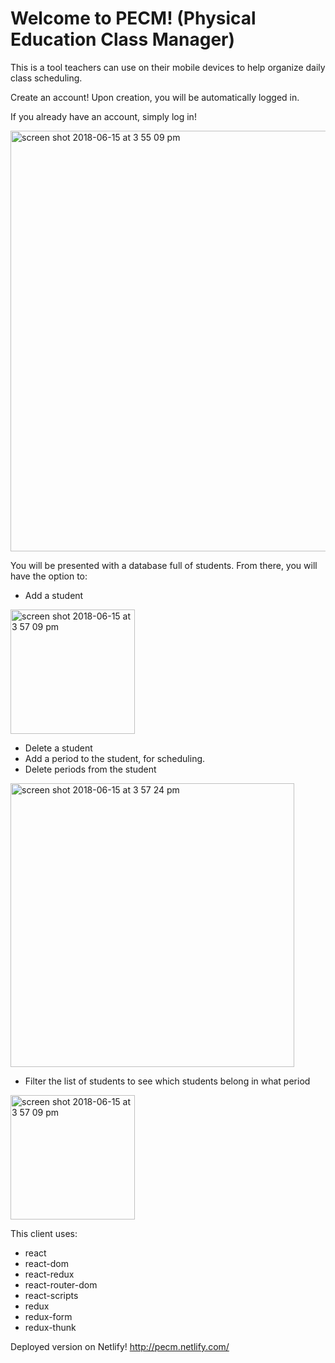 <h1>Welcome to PECM! (Physical Education Class Manager)</h1>

This is a tool teachers can use on their mobile devices to help organize daily class scheduling. 

Create an account! Upon creation, you will be automatically logged in.

If you already have an account, simply log in!

<img width="673" alt="screen shot 2018-06-15 at 3 55 09 pm" src="https://user-images.githubusercontent.com/26131912/41486723-86d6dd5c-709a-11e8-8ef6-1910db7d483e.png">

You will be presented with a database full of students. From there, you will have the option to:
- Add a student
<img width="199" alt="screen shot 2018-06-15 at 3 57 09 pm" src="https://user-images.githubusercontent.com/26131912/41486792-c582abd0-709a-11e8-8d54-1d18e8816a21.png">

- Delete a student
- Add a period to the student, for scheduling.
- Delete periods from the student
<img width="454" alt="screen shot 2018-06-15 at 3 57 24 pm" src="https://user-images.githubusercontent.com/26131912/41486824-ec24002c-709a-11e8-914f-bcd7f9601ee8.png">

- Filter the list of students to see which students belong in what period
<img width="199" alt="screen shot 2018-06-15 at 3 57 09 pm" src="https://user-images.githubusercontent.com/26131912/41486803-cf6cc220-709a-11e8-92a1-1df42b0b9404.png">

This client uses:
- react
- react-dom
- react-redux
- react-router-dom
- react-scripts
- redux
- redux-form
- redux-thunk

Deployed version on Netlify!
http://pecm.netlify.com/
